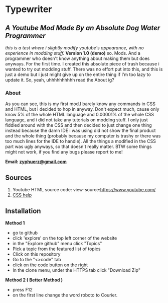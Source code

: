 # Typewriter
**_A Youtube Mod Made By an Absolute Dog Water Programmer_**
---
*this is a test where i slightly modify youtube's appearance, with no experience in modding stuff.*
**Version 1.0 (demo)**
so. Mods. And a programmer who doesn't know anything about making them but does anyways. For the first time.
I created this absolute piece of trash because i wanted to try out modding stuff. There was no effort put into this, and this is just a demo but i just might give up on the entire thing if I'm too lazy to update it. So, yeah, uhhhhhhhhhh read the About ig?


### About
As you can see, this is my first mod.I barely know any commands in CSS and HTML, but i decided to hop in anyway. Don't expect much, cause only know 5% of the whole HTML language and 0.00001% of the whole CSS language, and i did not take any tutorials on modding stuff. I only just fiddled around with the CSS and then decided to just change one thing instead because the damn IDE i was using did not show the final product and the whole thing (probably because my computer is trashy or there was too much lines for the IDE to handle). All the things a modified in the CSS part was ugly anyways, so that doesn't really matter. BTW some things might not work, if you find any bugs please report to me! 

**Email: zyphuerz@gmail.com**

## Sources
1. Youtube HTML source code: view-source:https://www.youtube.com/
2. [CSS help](https://www.w3schools.com/css/default.asp)


## Installation
**Method 1**
 + go to github
 + click 'explore' on the top left corner of the website
 + in the "Explore github" menu click "Topics"
 + Pick a topic from the featured list of topics
 + Click on this repository
 + Go to the "<>code" tab
 + click on the code button on the right
 + In the clone menu, under the HTTPS tab click "Download Zip"

**Method 2 ( Better Method )**
+ press F12
+ on the first line change the word roboto to Courier.
